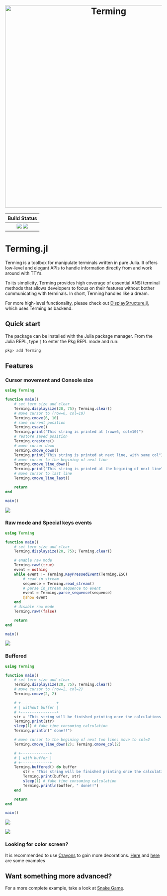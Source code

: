 <h1 align="center">
    <img width="650" src="example/features/logo.png" alt="Terming">
    <br>
</h1>

| **Build Status**                                              |
|:-------------------------------------------------------------:|
| [![][travis-img]][travis-url] [![][codecov-img]][codecov-url] |

[travis-img]: https://travis-ci.com/foldfelis/Terming.jl.svg?branch=master

[travis-url]: https://travis-ci.com/github/foldfelis/Terming.jl

[codecov-img]: https://codecov.io/gh/foldfelis/Terming.jl/branch/master/graph/badge.svg

[codecov-url]: https://codecov.io/gh/foldfelis/Terming.jl

# Terming.jl

Terming is a toolbox for manipulate terminals written in pure Julia. It offers low-level and elegant APIs to handle information directly from and work around with TTYs.

To its simplicity, Terming provides high coverage of essential ANSI terminal methods that allows developers to focus on their features without bother communicating with terminals. In short, Terming handles like a dream.

For more high-level functionality, please check out [DisplayStructure.jl](https://github.com/foldfelis/DisplayStructure.jl), which uses Terming as backend.

## Quick start

The package can be installed with the Julia package manager.
From the Julia REPL, type `]` to enter the Pkg REPL mode and run:

```julia
pkg> add Terming
```

## Features

### **Cursor movement and Console size**

```julia
using Terming

function main()
    # set term size and clear
    Terming.displaysize(20, 75); Terming.clear()
    # move cursor to (row=6, col=10)
    Terming.cmove(6, 10)
    # save current position
    Terming.csave()
    Terming.print("This string is printed at (row=6, col=10)")
    # restore saved position
    Terming.crestore()
    # move cursor down
    Terming.cmove_down()
    Terming.print("This string is printed at next line, with same col")
    # move cursor to the begining of next line
    Terming.cmove_line_down()
    Terming.print("This string is printed at the begining of next line")
    # move cursor to last line
    Terming.cmove_line_last()

    return
end

main()
```

![](example/features/cursor.png)

### **Raw mode and Special keys events**

```julia
using Terming

function main()
    # set term size and clear
    Terming.displaysize(20, 75); Terming.clear()

    # enable raw mode
    Terming.raw!(true)
    event = nothing
    while event != Terming.KeyPressedEvent(Terming.ESC)
        # read in_stream
        sequence = Terming.read_stream()
        # parse in_stream sequence to event
        event = Terming.parse_sequence(sequence)
        @show event
    end
    # disable raw mode
    Terming.raw!(false)

    return
end

main()
```

![](example/features/event.png)

### **Buffered**

```julia
using Terming

function main()
    # set term size and clear
    Terming.displaysize(20, 75); Terming.clear()
    # move cursor to (row=2, col=2)
    Terming.cmove(2, 2)

    # +----------------+
    # | without buffer |
    # +----------------+
    str = "This string will be finished printing once the calculations are..."
    Terming.print(str)
    sleep(1) # fake time consuming calculation
    Terming.println(" done!!")

    # move cursor to the begining of next two line; move to col=2
    Terming.cmove_line_down(2); Terming.cmove_col(2)

    # +-------------+
    # | with buffer |
    # +-------------+
    Terming.buffered() do buffer
        str = "This string will be finished printing once the calculations are"
        Terming.print(buffer, str)
        sleep(1) # fake time consuming calculation
        Terming.println(buffer, " done!!")
    end

    return
end

main()
```

![](example/features/buffered1.png)

![](example/features/buffered2.png)

### **Looking for color screen?**

It is recommended to use [Crayons](https://github.com/KristofferC/Crayons.jl) to gain more decorations. [Here](example/features/logo.jl) and [here](example/snake/view.jl) are some examples

## Want something more advanced?

For a more complete example, take a look at [Snake Game](example/snake).
